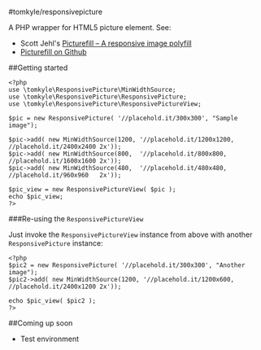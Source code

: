 #tomkyle/responsivepicture


A PHP wrapper for HTML5 picture element. See:

- Scott Jehl's [Picturefill – A responsive image polyfill](http://scottjehl.github.io/picturefill/)
- [Picturefill on Github](https://github.com/scottjehl/picturefill)




##Getting started

    <?php
    use \tomkyle\ResponsivePicture\MinWidthSource;
    use \tomkyle\ResponsivePicture\ResponsivePicture;
    use \tomkyle\ResponsivePicture\ResponsivePictureView;

    $pic = new ResponsivePicture( '//placehold.it/300x300', "Sample image");
    
    $pic->add( new MinWidthSource(1200, '//placehold.it/1200x1200, //placehold.it/2400x2400 2x'));
    $pic->add( new MinWidthSource(800,  '//placehold.it/800x800,   //placehold.it/1600x1600 2x'));
    $pic->add( new MinWidthSource(480,  '//placehold.it/480x480,   //placehold.it/960x960   2x'));

	$pic_view = new ResponsivePictureView( $pic );
	echo $pic_view;
	?>
	
###Re-using the `ResponsivePictureView` 

Just invoke the `ResponsivePictureView` instance from above with another `ResponsivePicture` instance:

	<?php
    $pic2 = new ResponsivePicture( '//placehold.it/300x300', "Another image");
    $pic2->add( new MinWidthSource(1200, '//placehold.it/1200x600, //placehold.it/2400x1200 2x'));

    echo $pic_view( $pic2 );
    ?>



##Coming up soon

- Test environment
